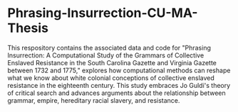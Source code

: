 # Phrasing-Insurrection-CU-MA-Thesis
This respository contains the associated data and code for "Phrasing Insurrection: A Computational Study of the Grammars of Collective Enslaved Resistance in the
South Carolina Gazette and Virginia Gazette between 1732 and 1775," explores how computational methods can reshape what we know about white colonial conceptions of collective enslaved resistance in the eighteenth century. This study embraces Jo Guldi's theory of critical search and advances arguments about the relationship between grammar, empire, hereditary racial slavery, and resistance.
